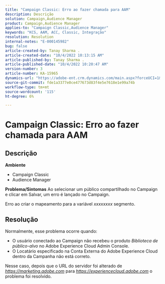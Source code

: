 ```yaml
---
title: "Campaign Classic: Erro ao fazer chamada para AAM"
description: Descrição
solution: Campaign,Audience Manager
product: Campaign,Audience Manager
applies-to: "Campaign Classic,Audience Manager"
keywords: "KCS, AAM, ACC, Classic, Integração"
resolution: Resolution
internal-notes: "E-000145982"
bug: false
article-created-by: Tanay Sharma .
article-created-date: "10/4/2022 10:13:15 AM"
article-published-by: Tanay Sharma .
article-published-date: "10/4/2022 10:20:47 AM"
version-number: 3
article-number: KA-15965
dynamics-url: "https://adobe-ent.crm.dynamics.com/main.aspx?forceUCI=1&pagetype=entityrecord&etn=knowledgearticle&id=a5fa2f27-cd43-ed11-bba2-0022480868ff"
source-git-commit: fde1a3377e0ce477673d83f4e5e7618e1e99a74b
workflow-type: tm+mt
source-wordcount: '115'
ht-degree: 6%

---
```


# Campaign Classic: Erro ao fazer chamada para AAM

## Descrição

<b>Ambiente</b>
- Campaign Classic
- Audience Manager



<b>Problema/Sintomas</b>
Ao selecionar um público compartilhado no Campaign e clicar em Salvar, um erro é lançado no Campaign.

Erro ao criar o mapeamento para a variável *xxxxxxxx* segmento.


## Resolução


Normalmente, esse problema ocorre quando:

- O usuário conectado ao Campaign não recebeu o produto *Biblioteca de público-alvo* no Adobe Experience Cloud Admin Console.
- O Locatário especificado na Conta Externa do Adobe Experience Cloud dentro da Campanha não está correto.


Nesse caso, depois que o URL do servidor foi alterado de *https://marketing.adobe.com* para *https://experiencecloud.adobe.com* o problema foi resolvido.
